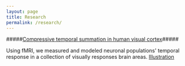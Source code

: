 ```yaml
---
layout: page
title: Research
permalink: /research/
---
```


#####[Compressive temporal summation in human visual cortex](https://www.jneurosci.org/content/jneuro/38/3/691.full.pdf)#####

Using fMRI, we measured and modeled neuronal populations' temporal response in a collection of visually responses brain areas.
[Illustration]({{site.baseurl}}/images/research/TRF_figure2)
